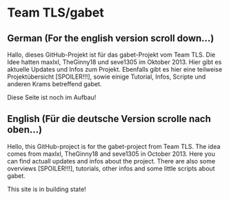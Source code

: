 # Team TLS/gabet
## German (For the english version scroll down...)

Hallo,
dieses GitHub-Projekt ist für das gabet-Projekt vom Team TLS.
Die Idee hatten maxlxl, TheGinny18 und seve1305 im Oktober 2013.
Hier gibt es aktuelle Updates und Infos zum Projekt.
Ebenfalls gibt es hier eine teilweise Projektübersicht [SPOILER!!!],
sowie einige Tutorial, Infos, Scripte und anderen Krams betreffend gabet.

Diese Seite ist noch im Aufbau!


## English (Für die deutsche Version scrolle nach oben...)

Hello,
this GitHub-project is for the gabet-project from Team TLS.
The idea comes from maxlxl, TheGinny18 and seve1305 in October 2013.
Here you can find actuall updates and infos about the project.
There are also some overviews [SPOILER!!!],
tutorials, other infos and some little scripts about gabet.

This site is in building state!

